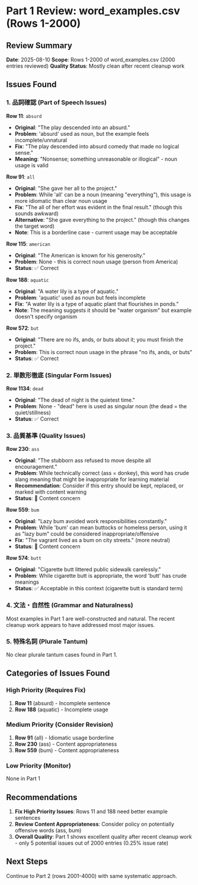 # Part 1 Review: word_examples.csv (Rows 1-2000)

## Review Summary
**Date**: 2025-08-10
**Scope**: Rows 1-2000 of word_examples.csv (2000 entries reviewed)
**Quality Status**: Mostly clean after recent cleanup work

## Issues Found

### 1. 品詞確認 (Part of Speech Issues)

**Row 11**: `absurd`
- **Original**: "The play descended into an absurd."
- **Problem**: 'absurd' used as noun, but the example feels incomplete/unnatural
- **Fix**: "The play descended into absurd comedy that made no logical sense."
- **Meaning**: "Nonsense; something unreasonable or illogical" - noun usage is valid

**Row 91**: `all`  
- **Original**: "She gave her all to the project."
- **Problem**: While 'all' can be a noun (meaning "everything"), this usage is more idiomatic than clear noun usage
- **Fix**: "The all of her effort was evident in the final result." (though this sounds awkward)
- **Alternative**: "She gave everything to the project." (though this changes the target word)
- **Note**: This is a borderline case - current usage may be acceptable

**Row 115**: `american`
- **Original**: "The American is known for his generosity."
- **Problem**: None - this is correct noun usage (person from America)
- **Status**: ✅ Correct

**Row 188**: `aquatic`
- **Original**: "A water lily is a type of aquatic."
- **Problem**: 'aquatic' used as noun but feels incomplete
- **Fix**: "A water lily is a type of aquatic plant that flourishes in ponds."
- **Note**: The meaning suggests it should be "water organism" but example doesn't specify organism

**Row 572**: `but`
- **Original**: "There are no ifs, ands, or buts about it; you must finish the project."
- **Problem**: This is correct noun usage in the phrase "no ifs, ands, or buts"
- **Status**: ✅ Correct

### 2. 単数形徹底 (Singular Form Issues)

**Row 1134**: `dead`
- **Original**: "The dead of night is the quietest time."
- **Problem**: None - "dead" here is used as singular noun (the dead = the quiet/stillness)
- **Status**: ✅ Correct

### 3. 品質基準 (Quality Issues)

**Row 230**: `ass`
- **Original**: "The stubborn ass refused to move despite all encouragement."
- **Problem**: While technically correct (ass = donkey), this word has crude slang meaning that might be inappropriate for learning material
- **Recommendation**: Consider if this entry should be kept, replaced, or marked with content warning
- **Status**: 🔶 Content concern

**Row 559**: `bum`
- **Original**: "Lazy bum avoided work responsibilities constantly."
- **Problem**: While 'bum' can mean buttocks or homeless person, using it as "lazy bum" could be considered inappropriate/offensive
- **Fix**: "The vagrant lived as a bum on city streets." (more neutral)
- **Status**: 🔶 Content concern

**Row 574**: `butt`
- **Original**: "Cigarette butt littered public sidewalk carelessly."
- **Problem**: While cigarette butt is appropriate, the word 'butt' has crude meanings
- **Status**: ✅ Acceptable in this context (cigarette butt is standard term)

### 4. 文法・自然性 (Grammar and Naturalness)

Most examples in Part 1 are well-constructed and natural. The recent cleanup work appears to have addressed most major issues.

### 5. 特殊名詞 (Plurale Tantum)

No clear plurale tantum cases found in Part 1.

## Categories of Issues Found

### High Priority (Requires Fix)
1. **Row 11** (absurd) - Incomplete sentence
2. **Row 188** (aquatic) - Incomplete usage

### Medium Priority (Consider Revision)
1. **Row 91** (all) - Idiomatic usage borderline
2. **Row 230** (ass) - Content appropriateness
3. **Row 559** (bum) - Content appropriateness

### Low Priority (Monitor)
None in Part 1

## Recommendations

1. **Fix High Priority Issues**: Rows 11 and 188 need better example sentences
2. **Review Content Appropriateness**: Consider policy on potentially offensive words (ass, bum)
3. **Overall Quality**: Part 1 shows excellent quality after recent cleanup work - only 5 potential issues out of 2000 entries (0.25% issue rate)

## Next Steps

Continue to Part 2 (rows 2001-4000) with same systematic approach.